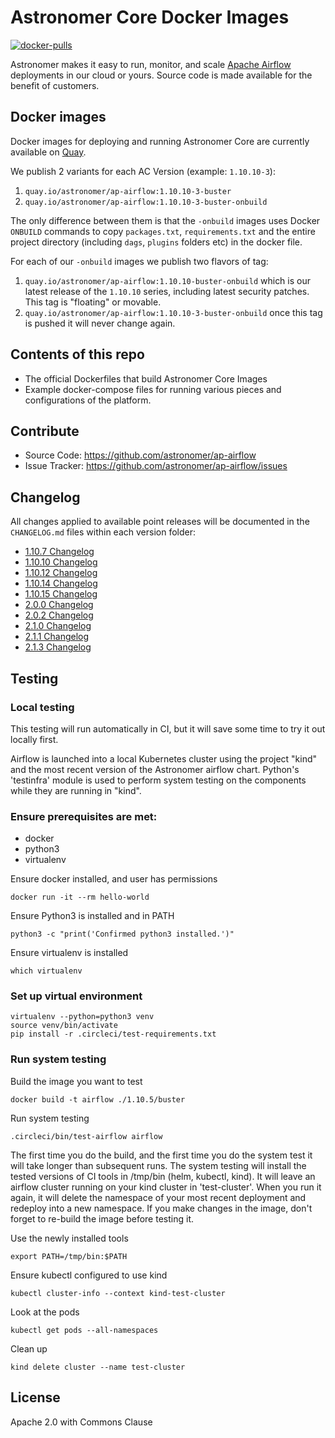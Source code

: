 # Astronomer Core Docker Images

[![docker-pulls](https://img.shields.io/docker/pulls/astronomerinc/ap-airflow.svg)](https://hub.docker.com/r/astronomerinc/ap-airflow)

Astronomer makes it easy to run, monitor, and scale [Apache Airflow](https://github.com/apache/airflow) deployments in our cloud or yours. Source code is made available for the benefit of customers.

## Docker images

Docker images for deploying and running Astronomer Core are currently available on
[Quay](https://quay.io/repository/astronomer/ap-airflow?tab=tags).

We publish 2 variants for each AC Version (example: `1.10.10-3`):

1. `quay.io/astronomer/ap-airflow:1.10.10-3-buster`
2. `quay.io/astronomer/ap-airflow:1.10.10-3-buster-onbuild`

The only difference between them is that the `-onbuild` images uses Docker `ONBUILD` commands to
copy `packages.txt`, `requirements.txt` and the entire project directory (including `dags`,
`plugins` folders etc) in the docker file.

For each of our `-onbuild` images we publish two flavors of tag:

1. `quay.io/astronomer/ap-airflow:1.10.10-buster-onbuild` which is our latest release of the `1.10.10` series,
including latest security patches. This tag is "floating" or movable.
2. `quay.io/astronomer/ap-airflow:1.10.10-3-buster-onbuild` once this tag is pushed it will never change again.

## Contents of this repo

* The official Dockerfiles that build Astronomer Core Images
* Example docker-compose files for running various pieces and configurations of
  the platform.

## Contribute

* Source Code: <https://github.com/astronomer/ap-airflow>
* Issue Tracker: <https://github.com/astronomer/ap-airflow/issues>

<!-- CHANGELOG START -->
## Changelog

All changes applied to available point releases will be documented in the `CHANGELOG.md` files within each version folder:
- [1.10.7 Changelog](https://github.com/astronomer/ap-airflow/blob/master/1.10.7/CHANGELOG.md)
- [1.10.10 Changelog](https://github.com/astronomer/ap-airflow/blob/master/1.10.10/CHANGELOG.md)
- [1.10.12 Changelog](https://github.com/astronomer/ap-airflow/blob/master/1.10.12/CHANGELOG.md)
- [1.10.14 Changelog](https://github.com/astronomer/ap-airflow/blob/master/1.10.14/CHANGELOG.md)
- [1.10.15 Changelog](https://github.com/astronomer/ap-airflow/blob/master/1.10.15/CHANGELOG.md)
- [2.0.0 Changelog](https://github.com/astronomer/ap-airflow/blob/master/2.0.0/CHANGELOG.md)
- [2.0.2 Changelog](https://github.com/astronomer/ap-airflow/blob/master/2.0.2/CHANGELOG.md)
- [2.1.0 Changelog](https://github.com/astronomer/ap-airflow/blob/master/2.1.0/CHANGELOG.md)
- [2.1.1 Changelog](https://github.com/astronomer/ap-airflow/blob/master/2.1.1/CHANGELOG.md)
- [2.1.3 Changelog](https://github.com/astronomer/ap-airflow/blob/master/2.1.3/CHANGELOG.md)
<!-- CHANGELOG END -->

## Testing

### Local testing

This testing will run automatically in CI, but it will save some time to try it out locally first.

Airflow is launched into a local Kubernetes cluster using the project "kind" and the most recent version of the Astronomer airflow chart. Python's 'testinfra' module is used to perform system testing on the components while they are running in "kind".

### Ensure prerequisites are met:

- docker
- python3
- virtualenv

Ensure docker installed, and user has permissions
```
docker run -it --rm hello-world
```

Ensure Python3 is installed and in PATH
```
python3 -c "print('Confirmed python3 installed.')"
```

Ensure virtualenv is installed
```
which virtualenv
```

### Set up virtual environment

```
virtualenv --python=python3 venv
source venv/bin/activate
pip install -r .circleci/test-requirements.txt
```

### Run system testing

Build the image you want to test
```
docker build -t airflow ./1.10.5/buster
```

Run system testing
```
.circleci/bin/test-airflow airflow
```

The first time you do the build, and the first time you do the system test it will take longer than subsequent runs. The system testing will install the tested versions of CI tools in /tmp/bin (helm, kubectl, kind). It will leave an airflow cluster running on your kind cluster in 'test-cluster'. When you run it again, it will delete the namespace of your most recent deployment and redeploy into a new namespace. If you make changes in the image, don't forget to re-build the image before testing it.

Use the newly installed tools
```
export PATH=/tmp/bin:$PATH
```

Ensure kubectl configured to use kind
```
kubectl cluster-info --context kind-test-cluster
```

Look at the pods
```
kubectl get pods --all-namespaces
```

Clean up
```
kind delete cluster --name test-cluster
```

## License

Apache 2.0 with Commons Clause
